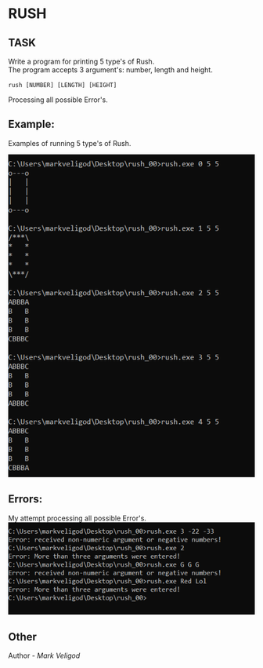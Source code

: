 # RUSH
## TASK  
Write a program for printing 5 type's of Rush.  
The program accepts 3 argument's: number, length and height.
```
rush [NUMBER] [LENGTH] [HEIGHT]
```  
Processing all possible Error's.  
## Example:  
Examples of running 5 type's of Rush.  

![](https://github.com/markveligod/rush/raw/master/img/img.png)  
  
## Errors:  
My attempt processing all possible Error's.  
![](https://github.com/markveligod/rush/raw/master/img/img1.png)  
  
## Other  
Author - _Mark Veligod_  
